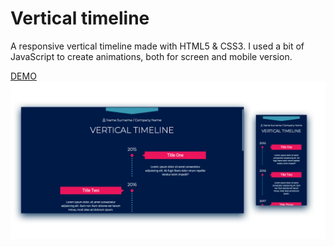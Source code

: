 # Vertical timeline
A responsive vertical timeline made with HTML5 & CSS3. I used a bit of JavaScript to create animations, both for screen and mobile version.

<a href="https://rosgas.github.io/responsive-timeline/index.html" target="_blank">DEMO</a>
<img src="timeline-preview.png" alt="Timeline Preview" /> 

